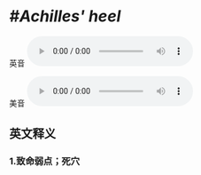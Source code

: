 # ***\#Achilles' heel*** 
英音
<audio src="./media/Achilles'heel1_AAC.aac" controls="controls"></audio>

美音
<audio src="./media/Achilles'heel2_AAC.aac" controls="controls"></audio>



  

英文释义
---
### 1.**致命弱点；死穴**  


